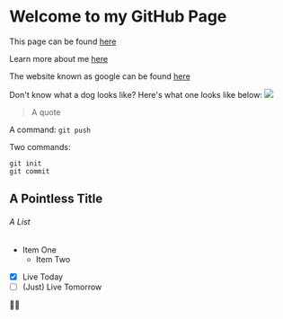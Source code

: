 # Welcome to **my** GitHub Page

This page can be found [here](aarongoinboise.github.io)

Learn more about me [here](https://github.com/aarongoinboise/hello-world)

The website known as google can be found [here](https://www.google.com/)

Don't know what a dog looks like? Here's what one looks like below: ![](https://www.purina.co.uk/sites/default/files/2020-12/Dog_1098119012_Hero.jpg)

> A quote

A command: `git push`

Two commands:
```
git init
git commit
```




## A Pointless Title

###### A List
- Item One
  - Item Two
  
- [x] Live Today
- [ ] \(Just) Live Tomorrow

:man_shrugging:

<!-- Invisible -->

[^1]: Footnote.
